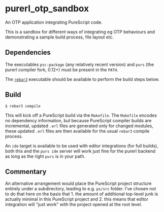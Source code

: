 purerl_otp_sandbox
=====

An OTP application integrating PureScript code.

This is a sandbox for different ways of integrating eg OTP behaviours and demonstrating a sample build process, file layout etc.

Dependencies
-----
The executables `psc-package` (any relatively recent version) and `purs` (the purerl compiler fork, 0.12+) must be present in the `PATH`.

The [`rebar3`](http://www.rebar3.org/) executable should be available to perform the build steps below.

Build
-----

    $ rebar3 compile

This will kick off a PureScript build via the `Makefile`. The `Makefile` encodes no dependency information, but because PureScript compiler builds are incremental, updated `.erl` files are generated only for changed modules, these updated `.erl` files are then available for the usual `rebar3` compile process.

An `ide` target is available to be used with editor integrations (for full builds), both this and the `purs ide` server will work just fine for the purerl backend as long as the right `purs` is in your path.

Commentary
-----
An alternative arrangement would place the PureScript project structure entirely under a subdirectory, leading to e.g. `ps/src` folder. I've chosen not to do that here on the basis that 1. the amount of additional top-level junk is actually minimal in this PureScript project and 2. this means that editor integration will "just work" with the project opened at the root level.
